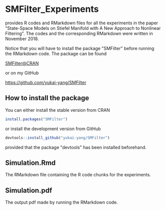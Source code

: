 # SMFilter_Experiments
provides R codes and RMarkdown files for all the experiments in the paper "State-Space Models on Stiefel Manifold with A New Approach to Nonlinear Filtering". The codes and the corresponding RMarkdown were written in November 2018.

Notice that you will have to install the package "SMFilter" before running the RMarkdown code. The package can be found

[SMFilter@CRAN](https://CRAN.R-project.org/package=SMFilter)

or on my GitHub

https://github.com/yukai-yang/SMFilter

How to install the package
--------------------------

You can either install the stable version from CRAN

``` r
install.packages("SMFilter")
```

or install the development version from GitHub

``` r
devtools::install_github("yukai-yang/SMFilter")
```

provided that the package "devtools" has been installed beforehand.

## Simulation.Rmd
The RMarkdown file containing the R code chunks for the experiments.

## Simulation.pdf
The output pdf made by running the RMarkdown code.
